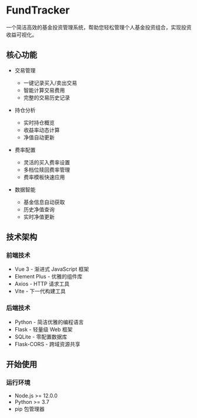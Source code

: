 # FundTracker

一个简洁高效的基金投资管理系统，帮助您轻松管理个人基金投资组合，实现投资收益可视化。

## 核心功能

- 交易管理
  - 一键记录买入/卖出交易
  - 智能计算交易费用
  - 完整的交易历史记录
  
- 持仓分析
  - 实时持仓概览
  - 收益率动态计算
  - 净值自动更新
  
- 费率配置
  - 灵活的买入费率设置
  - 多档位赎回费率管理
  - 费率模板快速应用

- 数据智能
  - 基金信息自动获取
  - 历史净值查询
  - 实时净值更新

## 技术架构

### 前端技术
- Vue 3 - 渐进式 JavaScript 框架
- Element Plus - 优雅的组件库
- Axios - HTTP 请求工具
- Vite - 下一代构建工具

### 后端技术
- Python - 简洁优雅的编程语言
- Flask - 轻量级 Web 框架
- SQLite - 零配置数据库
- Flask-CORS - 跨域资源共享

## 开始使用

### 运行环境

- Node.js >= 12.0.0
- Python >= 3.7
- pip 包管理器


